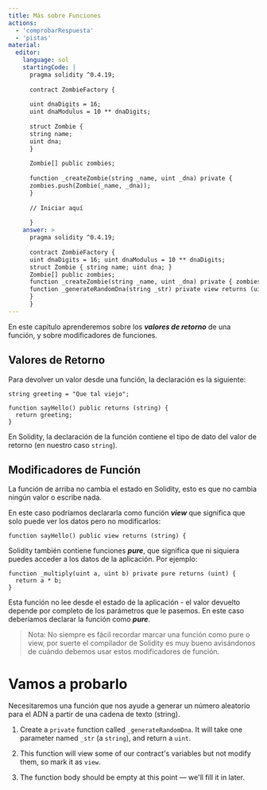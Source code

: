 ```yaml
---
title: Más sobre Funciones
actions:
  - 'comprobarRespuesta'
  - 'pistas'
material:
  editor:
    language: sol
    startingCode: |
      pragma solidity ^0.4.19;
      
      contract ZombieFactory {
      
      uint dnaDigits = 16;
      uint dnaModulus = 10 ** dnaDigits;
      
      struct Zombie {
      string name;
      uint dna;
      }
      
      Zombie[] public zombies;
      
      function _createZombie(string _name, uint _dna) private {
      zombies.push(Zombie(_name, _dna));
      }
      
      // Iniciar aquí
      
      }
    answer: >
      pragma solidity ^0.4.19;
      
      contract ZombieFactory {
      uint dnaDigits = 16; uint dnaModulus = 10 ** dnaDigits;
      struct Zombie { string name; uint dna; }
      Zombie[] public zombies;
      function _createZombie(string _name, uint _dna) private { zombies.push(Zombie(_name, _dna)); }
      function _generateRandomDna(string _str) private view returns (uint) {
      }
      }
---
```

En este capítulo aprenderemos sobre los ***valores de retorno*** de una función, y sobre modificadores de funciones.

## Valores de Retorno

Para devolver un valor desde una función, la declaración es la siguiente:

    string greeting = "Que tal viejo";
    
    function sayHello() public returns (string) {
      return greeting;
    }
    

En Solidity, la declaración de la función contiene el tipo de dato del valor de retorno (en nuestro caso `string`).

## Modificadores de Función

La función de arriba no cambia el estado en Solidity, esto es que no cambia ningún valor o escribe nada.

En este caso podríamos declararla como función ***view*** que significa que solo puede ver los datos pero no modificarlos:

    function sayHello() public view returns (string) {
    

Solidity también contiene funciones ***pure***, que significa que ni siquiera puedes acceder a los datos de la aplicación. Por ejemplo:

    function _multiply(uint a, uint b) private pure returns (uint) {
      return a * b;
    }
    

Esta función no lee desde el estado de la aplicación - el valor devuelto depende por completo de los parámetros que le pasemos. En este caso deberíamos declarar la función como ***pure***.

> Nota: No siempre es fácil recordar marcar una función como pure o view, por suerte el compilador de Solidity es muy bueno avisándonos de cuándo debemos usar estos modificadores de función.

# Vamos a probarlo

Necesitaremos una función que nos ayude a generar un número aleatorio para el ADN a partir de una cadena de texto (string).

1. Create a `private` function called `_generateRandomDna`. It will take one parameter named `_str` (a `string`), and return a `uint`.

2. This function will view some of our contract's variables but not modify them, so mark it as `view`.

3. The function body should be empty at this point — we'll fill it in later.
